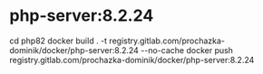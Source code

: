 # php-server:8.2.24
cd php82
docker build . -t registry.gitlab.com/prochazka-dominik/docker/php-server:8.2.24 --no-cache
docker push registry.gitlab.com/prochazka-dominik/docker/php-server:8.2.24
